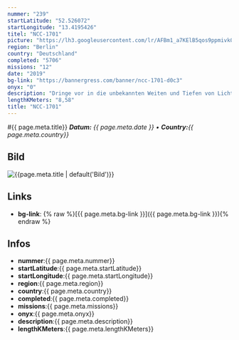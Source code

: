 ```yaml
---
nummer: "239"
startLatitude: "52.526072"
startLongitude: "13.4195426"
titel: "NCC-1701"
picture: "https://lh3.googleusercontent.com/lr/AFBm1_a7KElB5qos9ppmivk0gdSR5sEfDH0jQxqj9wWiMNnKgsAaDZjIc01OQot3iggrrIxjXnkX8g87Wv5_2YKHpnLtNp0b1Pj7rycxIxXEujKxBw5lQFuUyUqEs12inAMlC26O-imUqJB5fPYXw9qSmGouySNjlVs9MBPVR2of5sAXH3kgOdBdXNaaDeSR1P63HrMaDU8i9DsQTiGNFnRy1f8a_tjyEsDa1j17GL4s_pAslLRiOMiahaTgKWqrd3UOYUk3TpQfIuC7lorLGxfgXqkhb-AroZL3Uj7Lw2iN5QqYEJ0WFvy12KF0QK6MQ-5MsFt84ND1RN2fWTTZ1zLjLu90sIudQ_qbQgRs_XIIwcoNQdX39HoTyJodkyLchoQSNw3rZIFkli6T6XxBl5EXf_P-KkteZTAFONUeqXmP7xoBwee2XiEt7nP4e0ItGXhHFVag29F2ps3zO_goa0HXg7zc_aRKSAWfYzCWRqugMaMX3QmP-aQ4rgUnnwpf4V653S2TrxymiDCQOeYIWdcla4N1c7DGGUcPJfM5VEMKRQaDr5T4qBp4DjEJMdaB2cTvF74OaY8n46PfWA6Cz1KG1gn-JQ6VbuCSeMsqWrmbwIZHdwScb8vuRf6OR30U858Q2kjV28G86YAarlrvDrYIeadbLx6Cyq4paLHCNb4YfEbccoGu7rym6lfTQvcYZbf19GK8qZjp4chNEePvWw-tnanFcl6m6_PmKGsIMzmTT5ywXkygQU2gHIo0RvtJeGlchnLIdIa8Ah-5NxcdbjgEQvYdJZsB9T38p-nTsOwcXexp1v9e7C1uxEyfcddgj-mniIEIimxMm9AcKHehBuHEhlGpGA69zWw"
region: "Berlin"
country: "Deutschland"
completed: "5706"
missions: "12"
date: "2019"
bg-link: "https://bannergress.com/banner/ncc-1701-d0c3"
onyx: "0"
description: "Dringe vor in die unbekannten Weiten und Tiefen von Lichtenberg und Treptow.Hack only"
lengthKMeters: "8,58"
title: "NCC-1701"
---
```


#{{ page.meta.title}}
_**Datum:** {{ page.meta.date }} • **Country:**{{ page.meta.country}}_

## Bild
![{{page.meta.title | default('Bild')}}]({{page.meta.picture}})

## Links
- **bg-link**: {% raw %}[{{ page.meta.bg-link }}]({{ page.meta.bg-link }}){% endraw %}

## Infos
- **nummer**:{{ page.meta.nummer}}
- **startLatitude**:{{ page.meta.startLatitude}}
- **startLongitude**:{{ page.meta.startLongitude}}
- **region**:{{ page.meta.region}}
- **country**:{{ page.meta.country}}
- **completed**:{{ page.meta.completed}}
- **missions**:{{ page.meta.missions}}
- **onyx**:{{ page.meta.onyx}}
- **description**:{{ page.meta.description}}
- **lengthKMeters**:{{ page.meta.lengthKMeters}}

